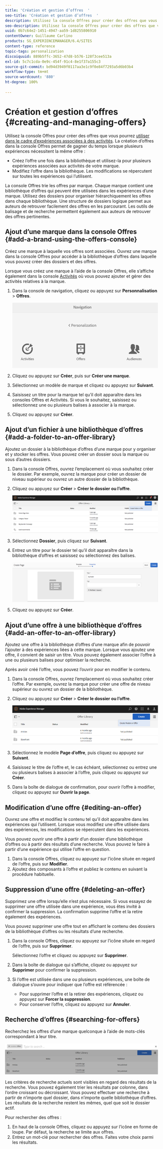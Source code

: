 ```yaml
---
title: 'Création et gestion d’offres  '
seo-title: 'Création et gestion d’offres  '
description: Utilisez la console Offres pour créer des offres que vous pourrez utiliser dans le cadre d’expériences associées à des activités
seo-description: Utilisez la console Offres pour créer des offres que vous pourrez utiliser dans le cadre d’expériences associées à des activités
uuid: 0b7c64e2-1451-4947-aa59-1d8255806910
contentOwner: Guillaume Carlino
products: SG_EXPERIENCEMANAGER/6.4/SITES
content-type: reference
topic-tags: personalization
discoiquuid: 889b5ffc-3652-47d8-b576-128f3cee513a
exl-id: 5c7c1cda-0e9c-454f-91c4-8e1f37a155c3
source-git-commit: bd94d3949f0117aa3e1c9f0e84f7293a5d6b03b4
workflow-type: tm+mt
source-wordcount: '880'
ht-degree: 100%

---
```


# Création et gestion d’offres  {#creating-and-managing-offers}

Utilisez la console Offres pour créer des offres que vous pourrez [utiliser dans le cadre d’expériences associées à des activités](/help/sites-authoring/content-targeting-touch.md). La création d’offres dans la console Offres permet de gagner du temps lorsque plusieurs expériences nécessitent la même offre :

* Créez l’offre une fois dans la bibliothèque et utilisez-la pour plusieurs expériences associées aux activités de votre marque.
* Modifiez l’offre dans la bibliothèque. Les modifications se répercutent sur toutes les expériences qui l’utilisent.

La console Offres trie les offres par marque. Chaque marque contient une bibliothèque d’offres qui peuvent être utilisées dans les expériences d’une marque. Utilisez des dossiers pour organiser hiérarchiquement les offres dans chaque bibliothèque. Une structure de dossiers logique permet aux auteurs de retrouver facilement des offres en les parcourant. Les outils de balisage et de recherche permettent également aux auteurs de retrouver des offres pertinentes.

## Ajout d’une marque dans la console Offres   {#add-a-brand-using-the-offers-console}

Créez une marque à laquelle vos offres sont associées. Ouvrez une marque dans la console Offres pour accéder à la bibliothèque d’offres dans laquelle vous pouvez créer des dossiers et des offres.

Lorsque vous créez une marque à l’aide de la console Offres, elle s’affiche également dans la console [Activités](/help/sites-authoring/activitylib.md) où vous pouvez ajouter et gérer des activités relatives à la marque.

1. Dans la console de navigation, cliquez ou appuyez sur **Personnalisation** > **Offres**.

   ![chlimage_1-306](assets/chlimage_1-306.png)

1. Cliquez ou appuyez sur **Créer**, puis sur **Créer une marque**.
1. Sélectionnez un modèle de marque et cliquez ou appuyez sur **Suivant**.
1. Saisissez un titre pour la marque tel qu’il doit apparaître dans les consoles Offres et Activités. Si vous le souhaitez, saisissez ou sélectionnez une ou plusieurs balises à associer à la marque.
1. Cliquez ou appuyez sur **Créer**.

## Ajout d’un fichier à une bibliothèque d’offres    {#add-a-folder-to-an-offer-library}

Ajoutez un dossier à la bibliothèque d’offres d’une marque pour y organiser et y stocker les offres. Vous pouvez créer un dossier sous la marque ou sous d’autres dossiers.

1. Dans la console Offres, ouvrez l’emplacement où vous souhaitez créer le dossier. Par exemple, ouvrez la marque pour créer un dossier de niveau supérieur ou ouvrez un autre dossier de la bibliothèque.
1. Cliquez ou appuyez sur **Créer** > **Créer le dossier ou l’offre**.

   ![chlimage_1-307](assets/chlimage_1-307.png)

1. Sélectionnez **Dossier**, puis cliquez sur **Suivant**.
1. Entrez un titre pour le dossier tel qu’il doit apparaître dans la bibliothèque d’offres et saisissez ou sélectionnez des balises.

   ![chlimage_1-308](assets/chlimage_1-308.png)

1. Cliquez ou appuyez sur **Créer**.

## Ajout d’une offre à une bibliothèque d’offres    {#add-an-offer-to-an-offer-library}

Ajoutez une offre à la bibliothèque d’offres d’une marque afin de pouvoir l’ajouter à des expériences liées à cette marque. Lorsque vous ajoutez une offre, il convient de saisir un titre. Vous pouvez également associer l’offre à une ou plusieurs balises pour optimiser la recherche.

Après avoir créé l’offre, vous pouvez l’ouvrir pour en modifier le contenu.

1. Dans la console Offres, ouvrez l’emplacement où vous souhaitez créer l’offre. Par exemple, ouvrez la marque pour créer une offre de niveau supérieur ou ouvrez un dossier de la bibliothèque.
1. Cliquez ou appuyez sur **Créer** > **Créer le dossier ou l’offre**.

   ![chlimage_1-309](assets/chlimage_1-309.png)

1. Sélectionnez le modèle **Page d’offre**, puis cliquez ou appuyez sur **Suivant**.
1. Saisissez le titre de l’offre et, le cas échéant, sélectionnez ou entrez une ou plusieurs balises à associer à l’offre, puis cliquez ou appuyez sur **Créer**.
1. Dans la boîte de dialogue de confirmation, pour ouvrir l’offre à modifier, cliquez ou appuyez sur **Ouvrir la page**.

## Modification d’une offre {#editing-an-offer}

Ouvrez une offre et modifiez le contenu tel qu’il doit apparaître dans les expériences qui l’utilisent. Lorsque vous modifiez une offre utilisée dans des expériences, les modifications se répercutent dans les expériences.

Vous pouvez ouvrir une offre à partir d’un dossier d’une bibliothèque d’offres ou à partir des résultats d’une recherche. Vous pouvez le faire à partir d’une expérience qui utilise l’offre en question.

1. Dans la console Offres, cliquez ou appuyez sur l’icône située en regard de l’offre, puis sur **Modifier**.
1. Ajoutez des composants à l’offre et publiez le contenu en suivant la procédure habituelle.

## Suppression d’une offre    {#deleting-an-offer}

Supprimez une offre lorsqu’elle n’est plus nécessaire. Si vous essayez de supprimer une offre utilisée dans une expérience, vous êtes invité à confirmer la suppression. La confirmation supprime l’offre et la retire également des expériences.

Vous pouvez supprimer une offre tout en affichant le contenu des dossiers de la bibliothèque d’offres ou les résultats d’une recherche.

1. Dans la console Offres, cliquez ou appuyez sur l’icône située en regard de l’offre, puis sur **Supprimer**.

   Sélectionnez l’offre et cliquez ou appuyez sur **Supprimer**.

1. Dans la boîte de dialogue qui s’affiche, cliquez ou appuyez sur **Supprimer** pour confirmer la suppression.
1. Si l’offre est utilisée dans une ou plusieurs expériences, une boîte de dialogue s’ouvre pour indiquer que l’offre est référencée :

   * Pour supprimer l’offre et la retirer des expériences, cliquez ou appuyez sur **Forcer la suppression**.
   * Pour conserver l’offre, cliquez ou appuyez sur **Annuler**.

## Recherche d’offres    {#searching-for-offers}

Recherchez les offres d’une marque quelconque à l’aide de mots-clés correspondant à leur titre.

![chlimage_1-310](assets/chlimage_1-310.png)

Les critères de recherche actuels sont visibles en regard des résultats de la recherche. Vous pouvez également trier les résultats par colonne, dans l’ordre croissant ou décroissant. Vous pouvez effectuer une recherche à partir de n’importe quel dossier, dans n’importe quelle bibliothèque d’offres. Les résultats de la recherche restent les mêmes, quel que soit le dossier actif.

Pour rechercher des offres :

1. En haut de la console Offres, cliquez ou appuyez sur l’icône en forme de loupe. Par défaut, la recherche se limite aux offres.
1. Entrez un mot-clé pour rechercher des offres. Faites votre choix parmi les résultats.
